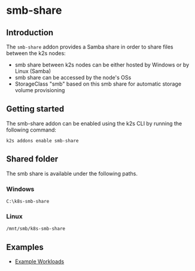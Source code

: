 <!--
SPDX-FileCopyrightText: © 2023 Siemens Healthcare GmbH

SPDX-License-Identifier: MIT
-->

# smb-share

## Introduction

The `smb-share` addon provides a Samba share in order to share files between the k2s nodes:

- smb share between k2s nodes can be either hosted by Windows or by Linux (Samba)
- smb share can be accessed by the node's OSs
- StorageClass "smb" based on this smb share for automatic storage volume provisioning

## Getting started

The smb-share addon can be enabled using the k2s CLI by running the following command:
```
k2s addons enable smb-share
```

## Shared folder

The smb share is available under the following paths.

### Windows

```
C:\k8s-smb-share
```

### Linux
```
/mnt/smb/k8s-smb-share
```
  
## Examples
- [Example Workloads](../../k2s/test/e2e/addons/smb-share/workloads/)
